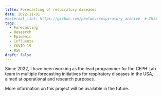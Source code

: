 ```yaml
---
title: Forecasting of respiratory diseases
date: 2022-11-01
#external_link: https://github.com/paulocv/respiratory_archive  # This redirects to an external page instead of building a webpage for this
tags:
  - Forecasting
  - Research
  - Epidemic
  - Influenza
  - COVID-19
  - RSV
draft: false
---
```


Since 2022, I have been working as the lead programmer for the CEPH Lab team in multiple forecasting initiatives for respiratory diseases in the USA, aimed at operational and research purposes.

More information on this project will be available in the future.

